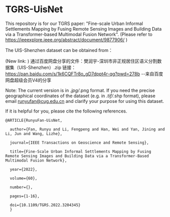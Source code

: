 # TGRS-UisNet
This repository is for our TGRS paper: "Fine-scale Urban Informal Settlements Mapping by Fusing Remote Sensing Images and Building Data via a Transformer-based Multimodal Fusion Network". (Please refer to https://ieeexplore.ieee.org/abstract/document/9877906/ )

The UIS-Shenzhen dataset can be obtained from： 

(New link: )
通过百度网盘分享的文件：樊润宇-深圳市非正规居住区语义分割数据集（UIS-Shenzhen）.zip
链接：https://pan.baidu.com/s/1k6CQFTr8o_gD7dppt4r-qg?pwd=278b
--来自百度网盘超级会员V4的分享

Note: The current version is in *.jpg/*.png format. If you need the precise geographical coordinates of the dataset (e.g. in *.tif/*.shp format), please email runyufan@cug.edu.cn and clarify your purpose for using this dataset.

If it is helpful for you, please cite the following references.


    @ARTICLE{RunyuFan-UisNet,

      author={Fan, Runyu and Li, Fengpeng and Han, Wei and Yan, Jining and Li, Jun and Wang, Lizhe},
  
      journal={IEEE Transactions on Geoscience and Remote Sensing}, 
  
      title={Fine-Scale Urban Informal Settlements Mapping by Fusing Remote Sensing Images and Building Data via a Transformer-Based Multimodal Fusion Network}, 
  
      year={2022},
  
      volume={60},
  
      number={},
  
      pages={1-16},
  
      doi={10.1109/TGRS.2022.3204345}
      }
 
 
